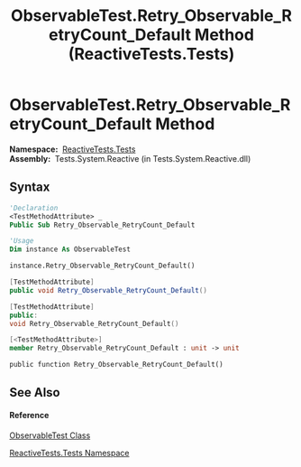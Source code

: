 ﻿---
title: ObservableTest.Retry_Observable_RetryCount_Default Method  (ReactiveTests.Tests)
TOCTitle: Retry_Observable_RetryCount_Default Method
ms:assetid: M:ReactiveTests.Tests.ObservableTest.Retry_Observable_RetryCount_Default
ms:mtpsurl: https://msdn.microsoft.com/en-us/library/reactivetests.tests.observabletest.retry_observable_retrycount_default(v=VS.103)
ms:contentKeyID: 36620183
ms.date: 06/28/2011
mtps_version: v=VS.103
f1_keywords:
- ReactiveTests.Tests.ObservableTest.Retry_Observable_RetryCount_Default
dev_langs:
- CSharp
- JScript
- VB
- FSharp
- c++
---

# ObservableTest.Retry\_Observable\_RetryCount\_Default Method

**Namespace:**  [ReactiveTests.Tests](hh289046\(v=vs.103\).md)  
**Assembly:**  Tests.System.Reactive (in Tests.System.Reactive.dll)

## Syntax

``` vb
'Declaration
<TestMethodAttribute> _
Public Sub Retry_Observable_RetryCount_Default
```

``` vb
'Usage
Dim instance As ObservableTest

instance.Retry_Observable_RetryCount_Default()
```

``` csharp
[TestMethodAttribute]
public void Retry_Observable_RetryCount_Default()
```

``` c++
[TestMethodAttribute]
public:
void Retry_Observable_RetryCount_Default()
```

``` fsharp
[<TestMethodAttribute>]
member Retry_Observable_RetryCount_Default : unit -> unit 
```

``` jscript
public function Retry_Observable_RetryCount_Default()
```

## See Also

#### Reference

[ObservableTest Class](hh288687\(v=vs.103\).md)

[ReactiveTests.Tests Namespace](hh289046\(v=vs.103\).md)

